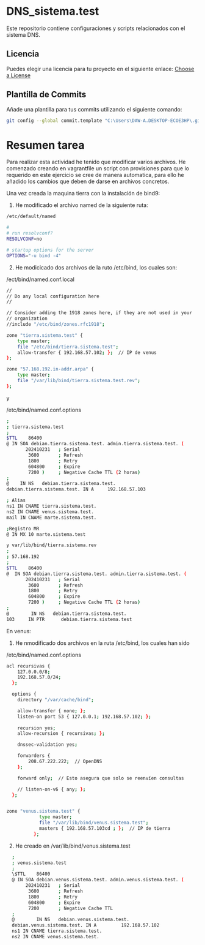 # DNS_sistema.test

Este repositorio contiene configuraciones y scripts relacionados con el sistema DNS.

## Licencia

Puedes elegir una licencia para tu proyecto en el siguiente enlace: [Choose a License](https://choosealicense.com/licenses)

## Plantilla de Commits

Añade una plantilla para tus commits utilizando el siguiente comando:

```bash
git config --global commit.template "C:\Users\DAW-A.DESKTOP-ECOE3HP\.gittemplate"
```
# Resumen tarea

Para realizar esta actividad he tenido que modificar varios archivos. He comenzado creando en vagrantfile un script con provisiones para que lo requerido en este ejercicio se cree de manera automatica, para ello he añadido los cambios que deben de darse en archivos concretos.

Una vez creada la maquina tierra con la instalación de bind9:

1. He modificado el archivo named de la siguiente ruta:

```bash
/etc/default/named

#
# run resolvconf?
RESOLVCONF=no

# startup options for the server
OPTIONS="-u bind -4"

```

2. He modicicado dos archivos de la ruto /etc/bind, los cuales son: 

/ect/bind/named.conf.local

```bash
//
// Do any local configuration here
//

// Consider adding the 1918 zones here, if they are not used in your
// organization
//include "/etc/bind/zones.rfc1918";

zone "tierra.sistema.test" {
    type master;
    file "/etc/bind/tierra.sistema.test";
    allow-transfer { 192.168.57.102; };  // IP de venus
};

zone "57.168.192.in-addr.arpa" {
    type master;
    file "/var/lib/bind/tierra.sistema.test.rev";
};
```

 y

/etc/bind/named.conf.options

```bash
;
; tierra.sistema.test
;
$TTL	86400
@ IN SOA debian.tierra.sistema.test. admin.tierra.sistema.test. (
       202410231   ; Serial
        3600       ; Refresh
        1800       ; Retry
        604800     ; Expire
        7200 )     ; Negative Cache TTL (2 horas)
;
@	 IN NS	 debian.tierra.sistema.test.
debian.tierra.sistema.test. IN A	 192.168.57.103

; Alias
ns1 IN CNAME tierra.sistema.test.
ns2 IN CNAME venus.sistema.test.
mail IN CNAME marte.sistema.test.

;Registro MR
@ IN MX 10 marte.sistema.test

y var/lib/bind/tierra.sistema.rev
; 
; 57.168.192
;
$TTL    86400
@  IN SOA debian.tierra.sistema.test. admin.tierra.sistema.test. (
       202410231   ; Serial
        3600       ; Refresh
        1800       ; Retry
        604800     ; Expire
        7200 )     ; Negative Cache TTL (2 horas)
;
@        IN NS   debian.tierra.sistema.test.
103		IN PTR      debian.tierra.sistema.test
```
En venus:

1. He nmodificado dos archivos en la ruta /etc/bind, los cuales han sido

/etc/bind/named.conf.options

```bash
acl recursivas {
    127.0.0.0/8;
    192.168.57.0/24;
  };

  options {
    directory "/var/cache/bind";

    allow-transfer { none; };
    listen-on port 53 { 127.0.0.1; 192.168.57.102; };
    
    recursion yes;
    allow-recursion { recursivas; };

    dnssec-validation yes;

    forwarders {
        208.67.222.222;  // OpenDNS
    };

    forward only;  // Esto asegura que solo se reenvíen consultas

    // listen-on-v6 { any; };
  };


zone "venus.sistema.test" {
            type master;
            file "/var/lib/bind/venus.sistema.test";
            masters { 192.168.57.103cd ; };  // IP de tierra
          };
```
2. He creado en /var/lib/bind/venus.sistema.test
```bash
  ;
  ; venus.sistema.test
  ;
  \$TTL    86400
  @ IN SOA debian.venus.sistema.test. admin.venus.sistema.test. (
       202410231   ; Serial
        3600       ; Refresh
        1800       ; Retry
        604800     ; Expire
        7200       ; Negative Cache TTL
  ;
  @        IN NS   debian.venus.sistema.test.
  debian.venus.sistema.test. IN A         192.168.57.102
  ns1 IN CNAME tierra.sistema.test.
  ns2 IN CNAME venus.sistema.test. 
```

